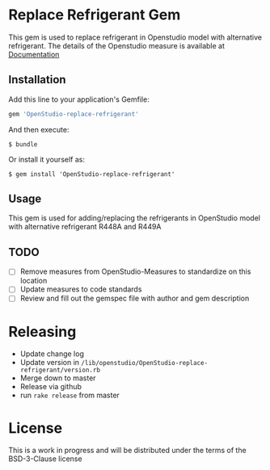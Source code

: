 # Replace Refrigerant Gem

This gem is used to replace refrigerant in Openstudio model with alternative refrigerant. The details of the Openstudio measure is available at [Documentation](lib/measures/OpenStudio_replace_refrigerant/Readme.md)

## Installation

Add this line to your application's Gemfile:

```ruby
gem 'OpenStudio-replace-refrigerant'
```

And then execute:

    $ bundle

Or install it yourself as:

    $ gem install 'OpenStudio-replace-refrigerant'

## Usage

This gem is used for adding/replacing the refrigerants in OpenStudio model with alternative refrigerant R448A and R449A  

## TODO

- [ ] Remove measures from OpenStudio-Measures to standardize on this location
- [ ] Update measures to code standards
- [ ] Review and fill out the gemspec file with author and gem description

# Releasing

* Update change log
* Update version in `/lib/openstudio/OpenStudio-replace-refrigerant/version.rb`
* Merge down to master
* Release via github
* run `rake release` from master

# License
This is a work in progress and will be distributed under the terms of the BSD-3-Clause license
